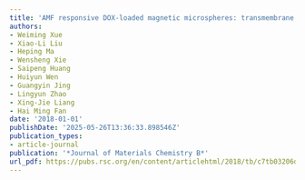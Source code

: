 ```yaml
---
title: 'AMF responsive DOX-loaded magnetic microspheres: transmembrane drug release mechanism and multimodality postsurgical treatment of breast cancer'
authors:
- Weiming Xue
- Xiao-Li Liu
- Heping Ma
- Wensheng Xie
- Saipeng Huang
- Huiyun Wen
- Guangyin Jing
- Lingyun Zhao
- Xing-Jie Liang
- Hai Ming Fan
date: '2018-01-01'
publishDate: '2025-05-26T13:36:33.898546Z'
publication_types:
- article-journal
publication: '*Journal of Materials Chemistry B*'
url_pdf: https://pubs.rsc.org/en/content/articlehtml/2018/tb/c7tb03206d
---
```

